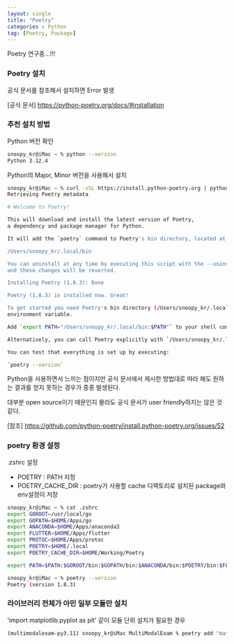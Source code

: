 ```yaml
---
layout: single
title: "Poetry"
categories : Python
tag: [Poetry, Package]
---
```


Poetry 연구중...!!!

### Poetry 설치

공식 문서를 참조해서 설치하면 Error 발생

[공식 문서] https://python-poetry.org/docs/#installation

### 추천 설치 방법

Python 버전 확인

```bash
snoopy_kr@iMac ~ % python --version
Python 3.12.4
```

Python의 Major, Minor 버전을 사용해서 설치

```bash
snoopy_kr@iMac ~ % curl -sSL https://install.python-poetry.org | python3.12 - 
Retrieving Poetry metadata

# Welcome to Poetry!

This will download and install the latest version of Poetry,
a dependency and package manager for Python.

It will add the `poetry` command to Poetry's bin directory, located at:

/Users/snoopy_kr/.local/bin

You can uninstall at any time by executing this script with the --uninstall option,
and these changes will be reverted.

Installing Poetry (1.8.3): Done

Poetry (1.8.3) is installed now. Great!

To get started you need Poetry's bin directory (/Users/snoopy_kr/.local/bin) in your `PATH`
environment variable.

Add `export PATH="/Users/snoopy_kr/.local/bin:$PATH"` to your shell configuration file.

Alternatively, you can call Poetry explicitly with `/Users/snoopy_kr/.local/bin/poetry`.

You can test that everything is set up by executing:

`poetry --version`
```

Python을 사용하면서 느끼는 점이지만 공식 문서에서 제시한 방법대로 따라 해도 원하는 결과를 얻지 못하는 경우가 종종 발생된다.

대부분 open source이기 때문인지 몰라도 공식 문서가 user friendly하지는 않은 것 같다.

[참조] https://github.com/python-poetry/install.python-poetry.org/issues/52


### poetry 환경 설정

.zshrc 설정

- POETRY : PATH 지정
- POETRY_CACHE_DIR : poetry가 사용할 cache 디렉토리로 설치된 package와 env설정이 저장

```bash
snoopy_kr@iMac ~ % cat .zshrc 
export GOROOT=/usr/local/go
export GOPATH=$HOME/Apps/go
export ANACONDA=$HOME/Apps/anaconda3
export FLUTTER=$HOME/Apps/flutter
export PROTOC=$HOME/Apps/protoc
export POETRY=$HOME/.local
export POETRY_CACHE_DIR=$HOME/Working/Poetry

export PATH=$PATH:$GOROOT/bin:$GOPATH/bin:$ANACONDA/bin:$POETRY/bin:$FLUTTER/bin:$PROTOC/bin

snoopy_kr@iMac ~ % poetry --version
Poetry (version 1.8.3)
```

### 라이브러리 전체가 아민 일부 모듈만 설치

'import matplotlib.pyplot as plt' 같이 모듈 단위 설치가 필요한 경우

```bash
(multimodalexam-py3.11) snoopy_kr@iMac MultiModalExam % poetry add "matplotlib[pyplot]"     

```